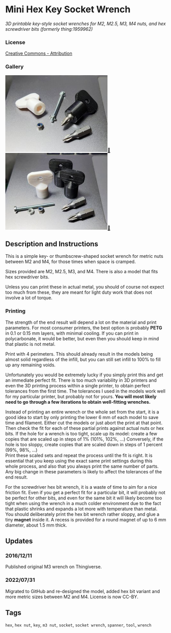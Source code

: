 # Mini Hex Key Socket Wrench
*3D printable key-style socket wrenches for M2, M2.5, M3, M4 nuts, and hex screwdriver bits (formerly thing:1959962)*

### License
[Creative Commons - Attribution](https://creativecommons.org/licenses/by/4.0/)

### Gallery

![Photo 1](thumbs/photo1.jpg)[🔎](images/photo1.jpg) ![Photo 2](thumbs/photo2.jpg)[🔎](images/photo2.jpg)


## Description and Instructions

This is a simple key- or thumbscrew-shaped socket wrench for metric nuts between M2 and M4, for those times when space is cramped.

Sizes provided are M2, M2.5, M3, and M4. There is also a model that fits hex screwdriver bits.

Unless you can print these in actual metal, you should of course not expect too much from these, they are meant for light duty work that does not involve a lot of torque.


### Printing

The strength of the end result will depend a lot on the material and print parameters. For most consumer printers, the best option is probably **PETG** in 0.1 or 0.15 mm layers, with minimal cooling. If you can print in polycarbonate, it would be better, but even then you should keep in mind that plastic is not metal.

Print with 4 perimeters. This should already result in the models being almost solid regardless of the infill, but you can still set infill to 100% to fill up any remaining voids.

Unfortunately you would be extremely lucky if you simply print this and get an immediate perfect fit. There is too much variability in 3D printers and even the 3D printing process within a single printer, to obtain perfect tolerances from the first time. The tolerances I used in the models work well for my particular printer, but probably not for yours. **You will most likely need to go through a few iterations to obtain well-fitting wrenches.**

Instead of printing an entire wrench or the whole set from the start, it is a good idea to start by only printing the lower 6 mm of each model to save time and filament. Either cut the models or just abort the print at that point. Then check the fit for each of these partial prints against actual nuts or hex bits. If the hole for a wrench is too tight, scale up its model: create a few copies that are scaled up in steps of 1% (101%, 102%, …) Conversely, if the hole is too sloppy, create copies that are scaled down in steps of 1 percent (99%, 98%, …)<br>
Print these scaled sets and repeat the process until the fit is right. It is essential that you keep using the exact same print settings during this whole process, and also that you always print the same number of parts. Any big change in these parameters is likely to affect the tolerances of the end result.

For the screwdriver hex bit wrench, it is a waste of time to aim for a nice friction fit. Even if you get a perfect fit for a particular bit, it will probably not be perfect for other bits, and even for the same bit it will likely become too tight when using the wrench in a much colder environment due to the fact that plastic shrinks and expands a lot more with temperature than metal.
You should deliberately print the hex bit wrench rather sloppy, and glue a tiny **magnet** inside it. A recess is provided for a round magnet of up to 6 mm diameter, about 1.5 mm thick.



## Updates

### 2016/12/11
Published original M3 wrench on Thingiverse.

### 2022/07/31
Migrated to GitHub and re-designed the model, added hex bit variant and more metric sizes between M2 and M4. License is now CC-BY.


## Tags
`hex`, `hex nut`, `key`, `m3 nut`, `socket`, `socket wrench`, `spanner`, `tool`, `wrench`